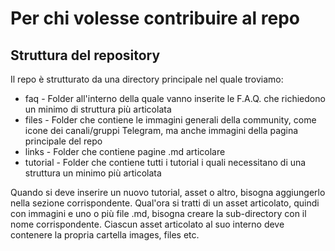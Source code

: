 # **Per chi volesse contribuire al repo**

## **Struttura del repository**
Il repo è strutturato da una directory principale nel quale troviamo:
- faq - Folder all'interno della quale vanno inserite le F.A.Q. che richiedono un minimo di struttura più articolata
- files - Folder che contiene le immagini generali della community, come icone dei canali/gruppi Telegram, ma anche immagini della pagina principale del repo
- links - Folder che contiene pagine .md articolare
- tutorial - Folder che contiene tutti i tutorial i quali necessitano di una struttura un minimo più articolata

Quando si deve inserire un nuovo tutorial, asset o altro, bisogna aggiungerlo nella sezione corrispondente. Qual'ora si tratti di un asset articolato, quindi con immagini e uno o più file .md, bisogna creare la sub-directory con il nome corrispondente. Ciascun asset articolato al suo interno deve contenere la propria cartella images, files etc.